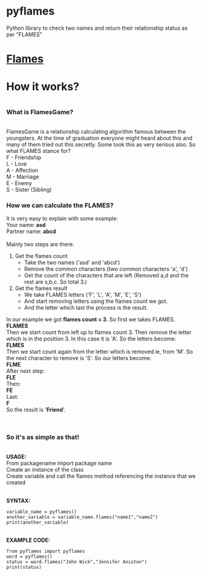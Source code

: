 # pyflames
Python library to check two names and return their relationship status as per "FLAMES"

<h1><a href="/">Flames</a></h1>
      
<h1>How it works?<h1>
    <h3>What is FlamesGame?</h3>
    <br>
      FlamesGame is a relationship calculating algorithm famous between the youngsters. At the time of graduation everyone might heard about this and many of them tried out this secretly. Some took this as very serious also. So what FLAMES stance for?
      <br/>
      F - Friendship
      <br/>
      L - Love
      <br/>
      A - Affection
      <br/>
      M - Marriage
      <br/>
      E - Enemy
      <br/>
      S - Sister (Sibling)
    </p>
    <h3>How we can calculate the FLAMES?</h3>
    <p>
      It is very easy to explain with some example:
      <br/>
      Your name: <b>asd</b>
      <br/>
      Partner name: <b>abcd</b>
      <br/><br/>
      Mainly two steps are there:
    </p>
    <ol>
      <li>Get the flames count
        <ul>
          <li>Take the two names ('asd' and 'abcd')</li>
          <li>Remove the common characters (two common characters 'a', 'd') </li>
          <li>Get the count of the characters that are left (Removed a,d and the rest are s,b,c. So total 3.)</li>
        </ul>
      </li>
      <li>Get the flames result
        <ul>
          <li>We take FLAMES letters ('F', 'L', 'A', 'M', 'E', 'S')</li>
          <li>And start removing letters using the flames count we got.</li>
          <li>And the letter which last the process is the result.</li>
        </ul>
      </li>
    </ol>
    <p>
      In our example we got <b>flames count = 3</b>. So first we takes FLAMES.
      <br/>
      <b>FLAMES</b>
      <br/>
      Then we start count from left up to flames count 3. Then remove the letter which is in the position 3. In this case it is 'A'. So the letters become:
      <br/>
      <b>FLMES</b>
      <br/>
      Then we start count again from the letter which is removed ie, from 'M'. So the next character to remove is 'S'. So our letters become:
      <br/>
      <b>FLME</b>
      <br/>
      After next step:
      <br/>
      <b>FLE</b>
      <br/>
      Then:
      <br/>
      <b>FE</b>
      <br/>
      Last:
      <br/>
      <b>F</b>
      <br/>
      So the result is '<b>Friend</b>'.              
    </p>
  
  <br><h3> So it's as simple as that! </h3>
  
  <br><b>USAGE:</b><br>
  From packagename import package name <br>
  Create an instance of the class <br>
  Create variable and call the flames method referencing the instance that we created <br>
  
  <br><b>SYNTAX:</b><br>
  ```
  variable_name = pyflames()
  another_variable = variable_name.flames("name1","name2")
  print(another_variable)
  ```
  
  <br><b>EXAMPLE CODE:</b><br>
  
```
from pyflames import pyflames
word = pyflames()
status = word.flames("John Wick","Jennifer Aniston")
print(status)
```
